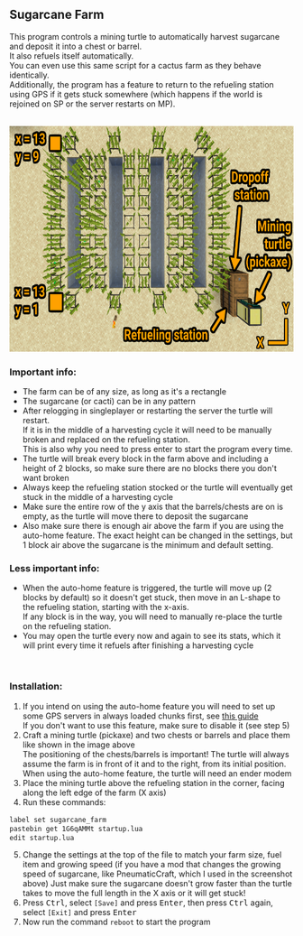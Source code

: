 ## Sugarcane Farm
This program controls a mining turtle to automatically harvest sugarcane and deposit it into a chest or barrel.  
It also refuels itself automatically.  
You can even use this same script for a cactus farm as they behave identically.  
Additionally, the program has a feature to return to the refueling station using GPS if it gets stuck somewhere (which happens if the world is rejoined on SP or the server restarts on MP).  

<br>

<img alt="example setup" src="./example_setup.png" height="400" />

<br>

### Important info:

- The farm can be of any size, as long as it's a rectangle
- The sugarcane (or cacti) can be in any pattern
- After relogging in singleplayer or restarting the server the turtle will restart.  
  If it is in the middle of a harvesting cycle it will need to be manually broken and replaced on the refueling station.  
  This is also why you need to press enter to start the program every time.
- The turtle will break every block in the farm above and including a height of 2 blocks, so make sure there are no blocks there you don't want broken
- Always keep the refueling station stocked or the turtle will eventually get stuck in the middle of a harvesting cycle
- Make sure the entire row of the y axis that the barrels/chests are on is empty, as the turtle will move there to deposit the sugarcane
- Also make sure there is enough air above the farm if you are using the auto-home feature.
  The exact height can be changed in the settings, but 1 block air above the sugarcane is the minimum and default setting.

### Less important info:
- When the auto-home feature is triggered, the turtle will move up (2 blocks by default) so it doesn't get stuck, then move in an L-shape to the refueling station, starting with the x-axis.  
  If any block is in the way, you will need to manually re-place the turtle on the refueling station.
- You may open the turtle every now and again to see its stats, which it will print every time it refuels after finishing a harvesting cycle

<br>

### Installation:
1. If you intend on using the auto-home feature you will need to set up some GPS servers in always loaded chunks first, see [this guide](https://tweaked.cc/guide/gps_setup.html)  
  If you don't want to use this feature, make sure to disable it (see step 5)
2. Craft a mining turtle (pickaxe) and two chests or barrels and place them like shown in the image above  
  The positioning of the chests/barrels is important! The turtle will always assume the farm is in front of it and to the right, from its initial position.  
  When using the auto-home feature, the turtle will need an ender modem
3. Place the mining turtle above the refueling station in the corner, facing along the left edge of the farm (X axis)
4. Run these commands:
```
label set sugarcane_farm
pastebin get 1G6qAMMt startup.lua
edit startup.lua
```
5. Change the settings at the top of the file to match your farm size, fuel item and growing speed (if you have a mod that changes the growing speed of sugarcane, like PneumaticCraft, which I used in the screenshot above)
  Just make sure the sugarcane doesn't grow faster than the turtle takes to move the full length in the X axis or it will get stuck!
6. Press <kbd>Ctrl</kbd>, select `[Save]` and press <kbd>Enter</kbd>, then press <kbd>Ctrl</kbd> again, select `[Exit]` and press <kbd>Enter</kbd>  
7. Now run the command `reboot` to start the program
